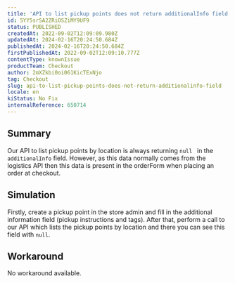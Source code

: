```yaml
---
title: 'API to list pickup points does not return additionalInfo field'
id: 5YY5srSA2ZRiOSZiMY9UF9
status: PUBLISHED
createdAt: 2022-09-02T12:09:09.980Z
updatedAt: 2024-02-16T20:24:50.684Z
publishedAt: 2024-02-16T20:24:50.684Z
firstPublishedAt: 2022-09-02T12:09:10.777Z
contentType: knownIssue
productTeam: Checkout
author: 2mXZkbi0oi061KicTExNjo
tag: Checkout
slug: api-to-list-pickup-points-does-not-return-additionalinfo-field
locale: en
kiStatus: No Fix
internalReference: 650714
---
```


## Summary


Our API to list pickup points by location is always returning `null ` in the `additionalInfo` field. However, as this data normally comes from the logistics API then this data is present in the orderForm when placing an order at checkout.



## Simulation


Firstly, create a pickup point in the store admin and fill in the additional information field (pickup instructions and tags). After that, perform a call to our API which lists the pickup points by location and there you can see this field with `null`.



## Workaround


No workaround available.

